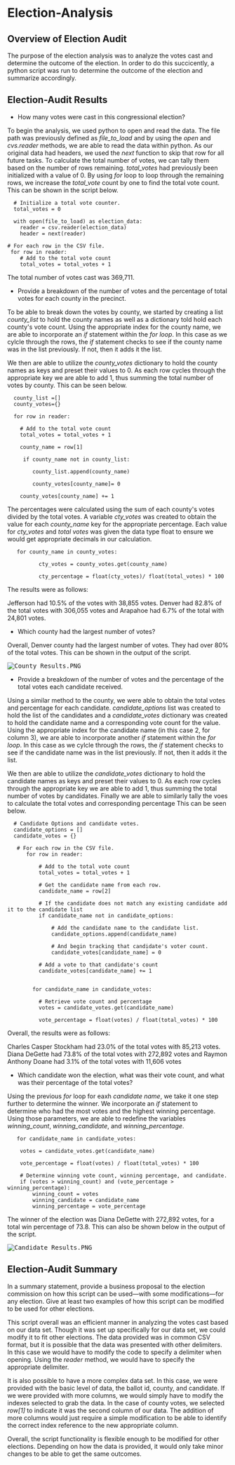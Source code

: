 # Election-Analysis

## Overview of Election Audit
The purpose of the election analysis was to analyze the votes cast and determine the outcome of the election. In order to do this succicently, a python script was run to determine the outcome of the election and summarize accordingly. 

## Election-Audit Results
- How many votes were cast in this congressional election?

To begin the analysis, we used python to open and read the data. The file path was previously defined as _file_to_load_ and by using the _open_ and _cvs.reader_ methods, we are able to read the data within python. As our original data had headers, we used the _next_ function to skip that row for all future tasks. To calculate the total number of votes, we can tally them based on the number of rows remaining. _total_votes_ had previously been initialized with a value of 0. By using  _for_ loop to loop through the remaining rows, we increase the _total_vote_ count by one to find the total vote count. This can be shown in the script below. 

      # Initialize a total vote counter.
      total_votes = 0

      with open(file_to_load) as election_data:
        reader = csv.reader(election_data)
        header = next(reader)
       
    # For each row in the CSV file.
     for row in reader:
        # Add to the total vote count
        total_votes = total_votes + 1
 
 The total number of votes cast was 369,711. 
 
- Provide a breakdown of the number of votes and the percentage of total votes for each county in the precinct.

To be able to break down the votes by county, we started by creating a list _county_list_ to hold the county names as well as a dictionary told hold each county's vote count. Using the appropriate index for the county name, we are able to incorporate an _if_ statement within the _for loop_. In this case as we cylcle through the rows, the _if_ statement checks to see if the county name was in the list previously. If not, then it adds it the list.

We then are able to utilize the _county_votes_ dictionary to hold the county names as keys and preset their values to 0. As each row cycles through the appropriate key we are able to add 1, thus summing the total number of votes by county. This can be seen below. 


      county_list =[]
      county_votes={}

      for row in reader:
        
        # Add to the total vote count
        total_votes = total_votes + 1

        county_name = row[1]

         if county_name not in county_list:

            county_list.append(county_name)

            county_votes[county_name]= 0

        county_votes[county_name] += 1

The percentages were calculated using the sum of each county's votes divided by the total votes. A variable _cty_votes_ was created to obtain the value for each _county_name_ key for the appropriate percentage. Each value for _cty_votes_ and _total votes_ was given the data type float to ensure we would get appropriate decimals in our calculation. 

       for county_name in county_votes:

              cty_votes = county_votes.get(county_name)

              cty_percentage = float(cty_votes)/ float(total_votes) * 100           

The results were as follows: 

Jefferson had 10.5% of the votes with 38,855 votes. Denver had 82.8% of the total votes with 306,055 votes and Arapahoe had 6.7% of the total with 24,801 votes. 

- Which county had the largest number of votes?

Overall, Denver county had the largest number of votes. They had over 80% of the total votes. This can be shown in the output of the script. 

<kbd>![County_Results.PNG](Resources/County_Results.PNG)<kbd>

- Provide a breakdown of the number of votes and the percentage of the total votes each candidate received.
 
Using a similar method to the county, we were able to obtain the total votes and percentage for each candidate. _candidate_options_ list was created to hold the list of the candidates and a _candidate_votes_ dictionary was created to hold the candidate name and a corresponding vote count for the value. Using the appropriate index for the candidate name (in this case 2, for column 3), we are able to incorporate another _if_ statement within the _for loop_. In this case as we cylcle through the rows, the _if_ statement checks to see if the candidate name was in the list previously. If not, then it adds it the list. 

We then are able to utilize the _candidate_votes_ dictionary to hold the candidate names as keys and preset their values to 0. As each row cycles through the appropriate key we are able to add 1, thus summing the total number of votes by candidates. Finally we are able to similarly tally the voes to calculate the total votes and corresponding percentage  This can be seen below. 

      
      # Candidate Options and candidate votes.
      candidate_options = []
      candidate_votes = {}
      
       # For each row in the CSV file.
          for row in reader:

              # Add to the total vote count
              total_votes = total_votes + 1

              # Get the candidate name from each row.
              candidate_name = row[2]

              # If the candidate does not match any existing candidate add it to the candidate list
              if candidate_name not in candidate_options:

                  # Add the candidate name to the candidate list.
                  candidate_options.append(candidate_name)

                  # And begin tracking that candidate's voter count.
                  candidate_votes[candidate_name] = 0

              # Add a vote to that candidate's count
              candidate_votes[candidate_name] += 1


            for candidate_name in candidate_votes:

              # Retrieve vote count and percentage
              votes = candidate_votes.get(candidate_name)
      
              vote_percentage = float(votes) / float(total_votes) * 100
 
Overall, the results were as follows: 

Charles Casper Stockham had 23.0% of the total votes with 85,213 votes. Diana DeGette had 73.8% of the total votes with 272,892 votes and Raymon Anthony Doane had 3.1% of the total votes with 11,606 votes 
    
- Which candidate won the election, what was their vote count, and what was their percentage of the total votes?
      
Using the previous _for_ loop for eaxh _candidate name_, we take it one step further to determine the winner. We incorporate an _if_ statement to determine who had the most votes and the highest winning percentage. Using those parameters, we are able to redefine the variables _winning_count_, _winning_candidate_, and _winning_percentage_. 
      
       for candidate_name in candidate_votes:

        votes = candidate_votes.get(candidate_name)
      
        vote_percentage = float(votes) / float(total_votes) * 100
      
        # Determine winning vote count, winning percentage, and candidate.
        if (votes > winning_count) and (vote_percentage > winning_percentage):
            winning_count = votes
            winning_candidate = candidate_name
            winning_percentage = vote_percentage
      
The winner of the election was Diana DeGette with 272,892 votes, for a total win percentage of 73.8. This can also be shown below in the output of the script. 
   
<kbd>![Candidate_Results.PNG](Resources/Candidate_Results.PNG)<kbd>      
      
## Election-Audit Summary
      
In a summary statement, provide a business proposal to the election commission on how this script can be used—with some modifications—for any election. Give at least two examples of how this script can be modified to be used for other elections.
      
This script overall was an efficient manner in analyzing the votes cast based on our data set. Though it was set up specifically for our data set, we could modify it to fit other elections. The data provided was in common CSV format, but it is possible that the data was presented with other delimiters. In this case we would have to modify the code to specify a delimiter when opening. Using the _reader_ method, we would have to specify the appropriate delimiter. 
      
It is also possible to have a more complex data set. In this case, we were provided with the basic level of data, the ballot id, county, and candidate. If we were provided with more columns, we would simply have to modify the indexes selected to grab the data. In the case of county votes, we selected _row[1]_ to indicate it was the second column of our data. The addition of more columns would just require a simple modification to be able to identify the correct index reference to the new appropriate column. 
      
Overall, the script functionality is flexible enough to be modified for other elections. Depending on how the data is provided, it would only take minor changes to be able to get the same outcomes.
